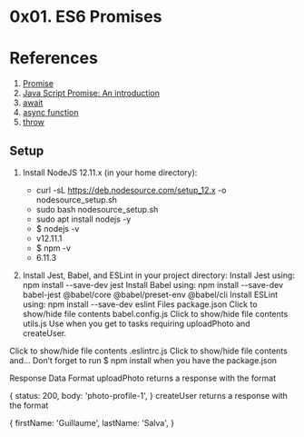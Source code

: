 # 0x01. ES6 Promises

# References
1. [Promise](https://developer.mozilla.org/en-US/docs/Web/JavaScript/Reference/Global_Objects/Promise)
2. [Java Script Promise: An introduction](https://web.dev/promises/)
3. [await](https://developer.mozilla.org/en-US/docs/Web/JavaScript/Reference/Operators/await)
4. [async function](https://developer.mozilla.org/en-US/docs/Web/JavaScript/Reference/Statements/async_function)
5. [throw](https://developer.mozilla.org/en-US/docs/Web/JavaScript/Reference/Statements/throw)

## Setup
1. Install NodeJS 12.11.x
(in your home directory):

   - curl -sL https://deb.nodesource.com/setup_12.x -o nodesource_setup.sh
   - sudo bash nodesource_setup.sh
   - sudo apt install nodejs -y
   - $ nodejs -v
   - v12.11.1
   - $ npm -v
   - 6.11.3

2. Install Jest, Babel, and ESLint
in your project directory:
Install Jest using: npm install --save-dev jest
Install Babel using: npm install --save-dev babel-jest @babel/core @babel/preset-env @babel/cli
Install ESLint using: npm install --save-dev eslint
Files
package.json
Click to show/hide file contents
babel.config.js
Click to show/hide file contents
utils.js
Use when you get to tasks requiring uploadPhoto and createUser.

Click to show/hide file contents
.eslintrc.js
Click to show/hide file contents
and…
Don’t forget to run $ npm install when you have the package.json

Response Data Format
uploadPhoto returns a response with the format

{
  status: 200,
  body: 'photo-profile-1',
}
createUser returns a response with the format

{
  firstName: 'Guillaume',
  lastName: 'Salva',
}

